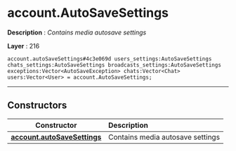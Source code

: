 # account.AutoSaveSettings

**Description** : *Contains media autosave settings*

**Layer** : 216

```tl
account.autoSaveSettings#4c3e069d users_settings:AutoSaveSettings chats_settings:AutoSaveSettings broadcasts_settings:AutoSaveSettings exceptions:Vector<AutoSaveException> chats:Vector<Chat> users:Vector<User> = account.AutoSaveSettings;
```

---

## Constructors

| Constructor | Description |
| :---: | :--- |
| [**account.autoSaveSettings**](constructor/account.autoSaveSettings) | Contains media autosave settings |
